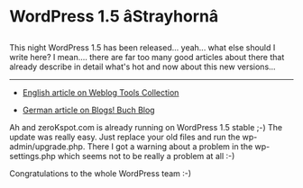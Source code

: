 # WordPress 1.5 âStrayhornâ

This night WordPress 1.5 has been released... yeah... what else should I write here? I mean.... there are far too many good articles about there that already describe in detail what's hot and now about this new versions...

-------------------------------



* <a href="http://weblogtoolscollection.com/archives/2005/02/03/wordpress-15-review/">English article on Weblog Tools Collection</a>

* <a href="http://www.blogbar.de/archiv/2005/02/14/next-up-wordpress-15/">German article on Blogs! Buch Blog</a>



Ah and zeroKspot.com is already running on WordPress 1.5 stable ;-) The update was really easy. Just replace your old files and run the wp-admin/upgrade.php. There I got a warning about a problem in the wp-settings.php which seems not to be really a problem at all :-)



Congratulations to the whole WordPress team :-)